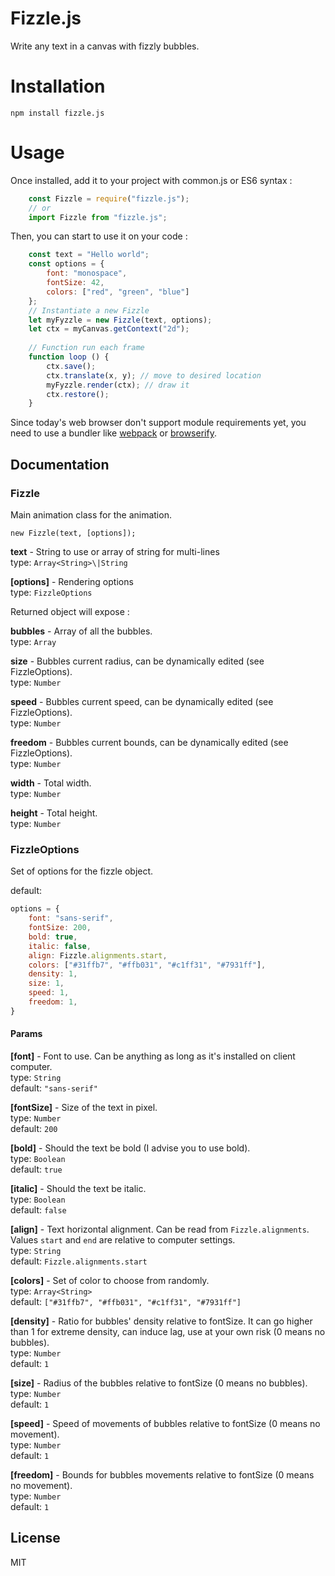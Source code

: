 # Fizzle.js
Write any text in a canvas with fizzly bubbles.

# Installation

    npm install fizzle.js

# Usage

Once installed, add it to your project with common.js or ES6 syntax :

```js
    const Fizzle = require("fizzle.js");
    // or
    import Fizzle from "fizzle.js";
```

Then, you can start to use it on your code :

```js
    const text = "Hello world";
    const options = {
        font: "monospace",
        fontSize: 42,
        colors: ["red", "green", "blue"]
    };
    // Instantiate a new Fizzle
    let myFyzzle = new Fizzle(text, options);
    let ctx = myCanvas.getContext("2d");
    
    // Function run each frame
    function loop () {
        ctx.save();
        ctx.translate(x, y); // move to desired location
        myFyzzle.render(ctx); // draw it
        ctx.restore();
    }
```

Since today's web browser don't support module requirements yet, you need to use a bundler like [webpack](https://webpack.js.org/) or [browserify](http://browserify.org/).

## Documentation

### Fizzle

Main animation class for the animation.

    new Fizzle(text, [options]);

**text** - String to use or array of string for multi-lines<br>
type: ``Array<String>\|String``

**[options]** - Rendering options<br>
type: ``FizzleOptions``<br>

Returned object will expose :

**bubbles** - Array of all the bubbles.<br>
type: ``Array``

**size** - Bubbles current radius, can be dynamically edited (see FizzleOptions).<br>
type: ``Number``

**speed** - Bubbles current speed, can be dynamically edited (see FizzleOptions).<br>
type: ``Number``

**freedom** - Bubbles current bounds, can be dynamically edited (see FizzleOptions).<br>
type: ``Number``

**width** - Total width.<br>
type: ``Number``

**height** - Total height.<br>
type: ``Number``


### FizzleOptions
Set of options for the fizzle object.

default:
```js
options = {
    font: "sans-serif",
    fontSize: 200,
    bold: true,
    italic: false,
    align: Fizzle.alignments.start,
    colors: ["#31ffb7", "#ffb031", "#c1ff31", "#7931ff"],
    density: 1,
    size: 1,
    speed: 1,
    freedom: 1,
}
```

#### Params

**[font]** - Font to use. Can be anything as long as it's installed on client computer.<br>
type: ``String``<br>
default: ``"sans-serif"``

**[fontSize]** - Size of the text in pixel.<br>
type: ``Number``<br>
default: ``200``

**[bold]** - Should the text be bold (I advise you to use bold).<br>
type: ``Boolean``<br>
default: ``true``

**[italic]** - Should the text be italic.<br>
type: ``Boolean``<br>
default: ``false``

**[align]** - Text horizontal alignment. Can be read from ``Fizzle.alignments``.
Values ``start`` and ``end`` are relative to computer settings.<br>
type: ``String``<br>
default: ``Fizzle.alignments.start``

**[colors]** - Set of color to choose from randomly.<br>
type: ``Array<String>``<br>
default: ``["#31ffb7", "#ffb031", "#c1ff31", "#7931ff"]``

**[density]** - Ratio for bubbles' density relative to fontSize.
It can go higher than 1 for extreme density, can induce lag, use at your own risk (0 means no bubbles).<br>
type: ``Number``<br>
default: ``1``

**[size]** - Radius of the bubbles relative to fontSize (0 means no bubbles).<br>
type: ``Number``<br>
default: ``1``

**[speed]** - Speed of movements of bubbles relative to fontSize (0 means no movement).<br>
type: ``Number``<br>
default: ``1``

**[freedom]** - Bounds for bubbles movements relative to fontSize (0 means no movement).<br>
type: ``Number``<br>
default: ``1``


## License

MIT
